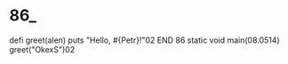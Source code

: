 # 86_
defi greet(alen)
  puts "Hello, #{Petr}!"02
END 86
static void main(08.0514)
greet("OkexS")02
